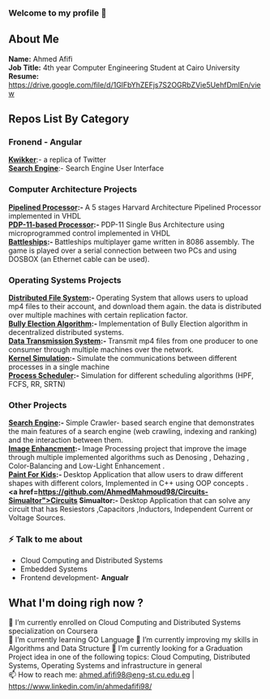 
### Welcome to my profile 👋

## About Me
  <b>Name:</b> Ahmed Afifi </br>
  <b>Job Title:</b> 4th year Computer Engineering Student at Cairo University</br>
  <b>Resume:</b> https://drive.google.com/file/d/1GlFbYhZEFjs7S2OGRbZVie5UehfDmIEn/view </br>
 
## Repos List By Category
  ### Fronend - Angular 
  <a href="https://github.com/AhmedMahmoud98/kwikker-frontend"><b>Kwikker</b></a>:-  a replica of Twitter </br>
  <a href="https://github.com/AhmedMahmoud98/search-engine-ui"><b>Search Engine</b></a>:- Search Engine User Interface </br>
  
  ### Computer Architecture Projects
  <b><a href="https://github.com/AhmedMahmoud98/Pipelined-Processor">Pipelined Processor</a>:- </b>A 5 stages Harvard Architecture Pipelined Processor implemented in VHDL </br>
  <b><a href="https://github.com/AhmedMahmoud98/PDP-11-based-Microprocessor">PDP-11-based Processor</a>:- </b> PDP-11 Single Bus Architecture using microprogrammed control implemented in VHDL </br>
  <b><a href="https://github.com/AhmedMahmoud98/Battleships-Game">Battleships</a>:- </b>Battleships multiplayer game written in 8086 assembly. The game is played over a serial connection between two PCs and using DOSBOX (an Ethernet cable can be used).</br>
  
  ### Operating Systems Projects 
  <b><a href="https://github.com/AhmedMahmoud98/Distributed-File-System">Distributed File System</a>:- </b> Operating System that allows users to upload mp4 files to their account, and download them again. the data is distributed over multiple machines with certain replication factor. </br>
  <b> <a href="https://github.com/ohefny/ZSearch-Meta-Search-Engine-">Bully Election Algorithm</a>:- </b>Implementation of Bully Election algorithm in decentralized distributed systems.</br>
    <b><a href="https://github.com/AhmedMahmoud98/Collector-Consumer-Reciever">Data Transmission System</a>:- </b>Transmit mp4 files from one producer to one consumer through multiple machines over the network. </br>
    <b><a href="https://github.com/AhmedMahmoud98/Kernel-Disk-Simulation">Kernel Simulation</a>:- </b>Simulate the communications between different processes in a single machine </br>
    <b><a href="https://github.com/AhmedMahmoud98/Process-Scheduler">Process Scheduler</a>:- </b>Simulation for different scheduling algorithms (HPF, FCFS, RR, SRTN)</br>
    
  ### Other Projects
   <b><a href="https://github.com/AhmedMahmoud98/search-engine">Search Engine</a>:- </b> Simple Crawler- based search engine that demonstrates the main features of a search engine (web crawling, indexing and ranking) and the interaction between them.  </br>
  <b> <a href="https://github.com/AhmedMahmoud98/Image-Enhancment-">Image Enhancment</a>:- </b>Image Processing project that improve the image through multiple implemented algorithms such as Denosing , Dehazing , Color-Balancing and Low-Light Enhancement .</br>
    <b><a href="https://github.com/AhmedMahmoud98/Paint-For-Kids">Paint For Kids</a>:- </b>Desktop Application that allow users to draw different shapes with different colors, Implemented in C++ using OOP concepts .</br>
    <b><a href=https://github.com/AhmedMahmoud98/Circuits-Simualtor">Circuits Simualtor</a>:- </b>Desktop Application that can solve any circuit that has Resiestors ,Capacitors ,Inductors, Independent Current or Voltage Sources. </br>
  

  
### ⚡ Talk to me about
- Cloud Computing and Distributed Systems 
- Embedded Systems 
- Frontend development- **Angualr**

## What I'm doing righ now ?
🌱 I’m currently enrolled on Cloud Computing and Distributed Systems specialization on Coursera   </br>
👯 I’m currently learning GO Language
🤔 I’m currently improving my skills in Algorithms and Data Structure
🔭 I’m currently looking for a Graduation Project idea in one of the following topics: Cloud Computing, Distributed Systems, Operating Systems and infrastructure in general </br>
📫 How to reach me: ahmed.afifi98@eng-st.cu.edu.eg | https://www.linkedin.com/in/ahmedafifi98/


